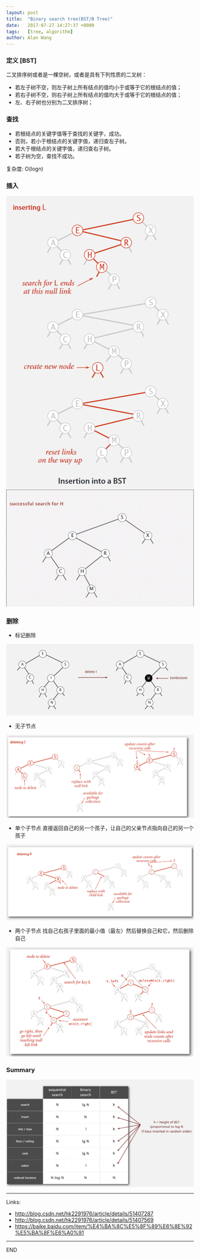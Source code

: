 ```yaml
---
layout: post
title:  "Binary search tree(BST/B Tree)"
date:   2017-07-27 14:27:37 +0000
tags:   [tree, algorithm]
author: Alan Wang
---
```

### 定义 [BST]
二叉排序树或者是一棵空树，或者是具有下列性质的二叉树：
- 若左子树不空，则左子树上所有结点的值均小于或等于它的根结点的值；
- 若右子树不空，则右子树上所有结点的值均大于或等于它的根结点的值；
- 左、右子树也分别为二叉排序树；


### 查找
- 若根结点的关键字值等于查找的关键字，成功。
- 否则，若小于根结点的关键字值，递归查左子树。
- 若大于根结点的关键字值，递归查右子树。
- 若子树为空，查找不成功。

复杂度: O(logn)

### 插入
![](./resources/2017-07-27-binary-search-tree/insert.png)
![](./resources/2017-07-27-binary-search-tree/insert-anmi.gif)

### 删除
- 标记删除

![](./resources/2017-07-27-binary-search-tree/delete1.png)
- 无子节点

![](./resources/2017-07-27-binary-search-tree/delete2.png)
- 单个子节点
直接返回自己的另一个孩子，让自己的父亲节点指向自己的另一个孩子

![](./resources/2017-07-27-binary-search-tree/delete3.png)
- 两个子节点
找自己右孩子里面的最小值（最左）然后替换自己和它，然后删除自己

![](./resources/2017-07-27-binary-search-tree/delete4.png)

### Summary

![](./resources/2017-07-27-binary-search-tree/summary.png)



---
Links:
- http://blog.csdn.net/hk2291976/article/details/51407287
- http://blog.csdn.net/hk2291976/article/details/51407569
- https://baike.baidu.com/item/%E4%BA%8C%E5%8F%89%E6%8E%92%E5%BA%8F%E6%A0%91

---
END
